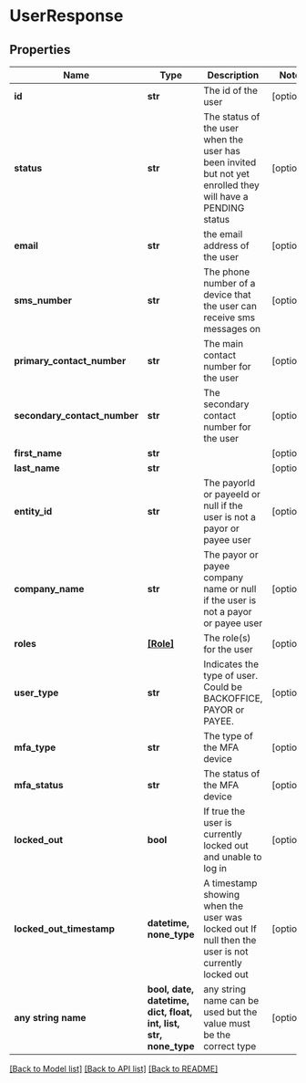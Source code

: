 # UserResponse


## Properties
Name | Type | Description | Notes
------------ | ------------- | ------------- | -------------
**id** | **str** | The id of the user | [optional] 
**status** | **str** | The status of the user when the user has been invited but not yet enrolled they will have a PENDING status  | [optional] 
**email** | **str** | the email address of the user | [optional] 
**sms_number** | **str** | The phone number of a device that the user can receive sms messages on  | [optional] 
**primary_contact_number** | **str** | The main contact number for the user  | [optional] 
**secondary_contact_number** | **str** | The secondary contact number for the user  | [optional] 
**first_name** | **str** |  | [optional] 
**last_name** | **str** |  | [optional] 
**entity_id** | **str** | The payorId or payeeId or null if the user is not a payor or payee user  | [optional] 
**company_name** | **str** | The payor or payee company name or null if the user is not a payor or payee user  | [optional] 
**roles** | [**[Role]**](Role.md) | The role(s) for the user  | [optional] 
**user_type** | **str** | Indicates the type of user. Could be BACKOFFICE, PAYOR or PAYEE. | [optional] 
**mfa_type** | **str** | The type of the MFA device | [optional] 
**mfa_status** | **str** | The status of the MFA device | [optional] 
**locked_out** | **bool** | If true the user is currently locked out and unable to log in | [optional] 
**locked_out_timestamp** | **datetime, none_type** | A timestamp showing when the user was locked out If null then the user is not currently locked out  | [optional] 
**any string name** | **bool, date, datetime, dict, float, int, list, str, none_type** | any string name can be used but the value must be the correct type | [optional]

[[Back to Model list]](../README.md#documentation-for-models) [[Back to API list]](../README.md#documentation-for-api-endpoints) [[Back to README]](../README.md)


